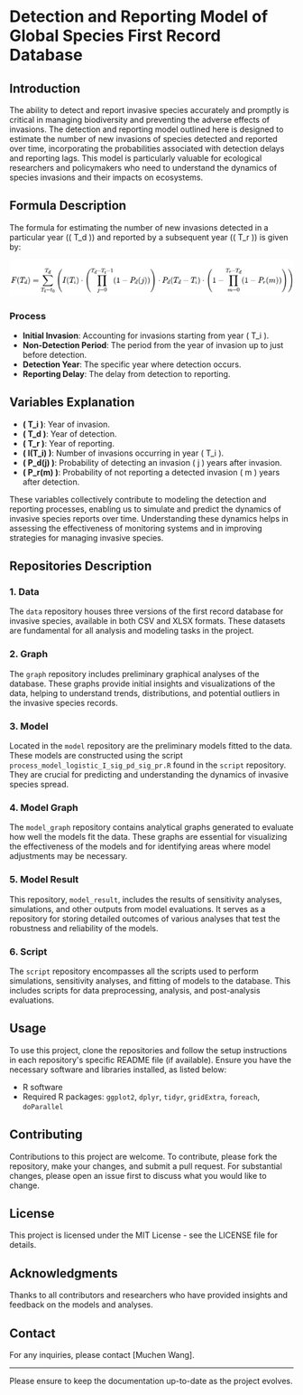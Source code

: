 # Detection and Reporting Model of Global Species First Record Database

## Introduction
The ability to detect and report invasive species accurately and promptly is critical in managing biodiversity and preventing the adverse effects of invasions. The detection and reporting model outlined here is designed to estimate the number of new invasions of species detected and reported over time, incorporating the probabilities associated with detection delays and reporting lags. This model is particularly valuable for ecological researchers and policymakers who need to understand the dynamics of species invasions and their impacts on ecosystems.

## Formula Description
The formula for estimating the number of new invasions detected in a particular year (\( T_d \)) and reported by a subsequent year (\( T_r \)) is given by:

![formula](/formula.png)

### Process
- **Initial Invasion**: Accounting for invasions starting from year \( T_i \).
- **Non-Detection Period**: The period from the year of invasion up to just before detection.
- **Detection Year**: The specific year where detection occurs.
- **Reporting Delay**: The delay from detection to reporting.

## Variables Explanation
- **\( T_i \)**: Year of invasion.
- **\( T_d \)**: Year of detection.
- **\( T_r \)**: Year of reporting.
- **\( I(T_i) \)**: Number of invasions occurring in year \( T_i \).
- **\( P_d(j) \)**: Probability of detecting an invasion \( j \) years after invasion.
- **\( P_r(m) \)**: Probability of not reporting a detected invasion \( m \) years after detection.

These variables collectively contribute to modeling the detection and reporting processes, enabling us to simulate and predict the dynamics of invasive species reports over time. Understanding these dynamics helps in assessing the effectiveness of monitoring systems and in improving strategies for managing invasive species.

## Repositories Description

### 1. Data
The `data` repository houses three versions of the first record database for invasive species, available in both CSV and XLSX formats. These datasets are fundamental for all analysis and modeling tasks in the project.

### 2. Graph
The `graph` repository includes preliminary graphical analyses of the database. These graphs provide initial insights and visualizations of the data, helping to understand trends, distributions, and potential outliers in the invasive species records.

### 3. Model
Located in the `model` repository are the preliminary models fitted to the data. These models are constructed using the script `process_model_logistic_I_sig_pd_sig_pr.R` found in the `script` repository. They are crucial for predicting and understanding the dynamics of invasive species spread.

### 4. Model Graph
The `model_graph` repository contains analytical graphs generated to evaluate how well the models fit the data. These graphs are essential for visualizing the effectiveness of the models and for identifying areas where model adjustments may be necessary.

### 5. Model Result
This repository, `model_result`, includes the results of sensitivity analyses, simulations, and other outputs from model evaluations. It serves as a repository for storing detailed outcomes of various analyses that test the robustness and reliability of the models.

### 6. Script
The `script` repository encompasses all the scripts used to perform simulations, sensitivity analyses, and fitting of models to the database. This includes scripts for data preprocessing, analysis, and post-analysis evaluations.

## Usage
To use this project, clone the repositories and follow the setup instructions in each repository's specific README file (if available). Ensure you have the necessary software and libraries installed, as listed below:

- R software
- Required R packages: `ggplot2`, `dplyr`, `tidyr`, `gridExtra`, `foreach`, `doParallel`

## Contributing
Contributions to this project are welcome. To contribute, please fork the repository, make your changes, and submit a pull request. For substantial changes, please open an issue first to discuss what you would like to change.

## License
This project is licensed under the MIT License - see the LICENSE file for details.

## Acknowledgments
Thanks to all contributors and researchers who have provided insights and feedback on the models and analyses.

## Contact
For any inquiries, please contact [Muchen Wang].

---

Please ensure to keep the documentation up-to-date as the project evolves.


